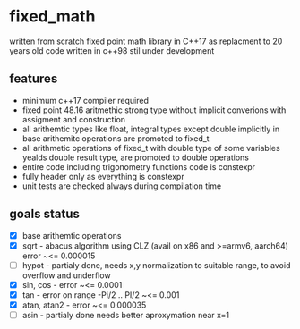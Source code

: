 # fixed_math 
written from scratch fixed point math library in C++17 as replacment to 20 years old code written in c++98 
stil under development
## features
* minimum c++17 compiler required
* fixed point 48.16 aritmethic strong type without implicit converions with assigment and construction
* all arithemtic types like float, integral types except double implicitly in base arithemitc operations are promoted to fixed_t
* all arithmetic operations of fixed_t with double type of some variables yealds double result type, are promoted to double operations
* entire code including trigonometry functions code is constexpr
* fully header only as everything is constexpr
* unit tests are checked always during compilation time

## goals status
- [x] base arithemtic operations 
- [x] sqrt - abacus algorithm using CLZ (avail on x86 and >=armv6, aarch64)  error ~<= 0.000015
- [    ] hypot - partialy done, needs x,y normalization to suitable range, to avoid overflow and underflow
- [x] sin, cos - error ~<= 0.0001
- [x] tan - error on range -Pi/2 .. PI/2 ~<= 0.001
- [x] atan, atan2 - error  ~<= 0.000035
- [    ] asin - partialy done needs better aproxymation near x=1
